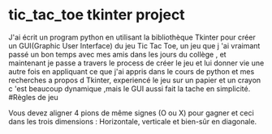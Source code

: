 # tic_tac_toe tkinter project 

J'ai écrit un program python en utilisant la bibliothèque Tkinter pour créer un GUI(Graphic User Interface) du jeu Tic Tac Toe,
un jeu que j 'ai vraimant passé un bon temps avec mes amis dans les jours du collège , et maintenant je passe a travers le process
de créer le jeu et lui donner vie une autre fois en appliquant ce que j'ai appris dans le cours de python et mes recherches a propos d Tkinter,
experiencé le jeu sur un papier et un crayon c 'est beaucoup dynamique ,mais le GUI aussi fait la tache en simplicité.
#Règles de jeu

Vous devez aligner 4 pions de même signes (O ou X) pour gagner et ceci dans les trois dimensions : Horizontale, verticale et bien-sûr en diagonale.

